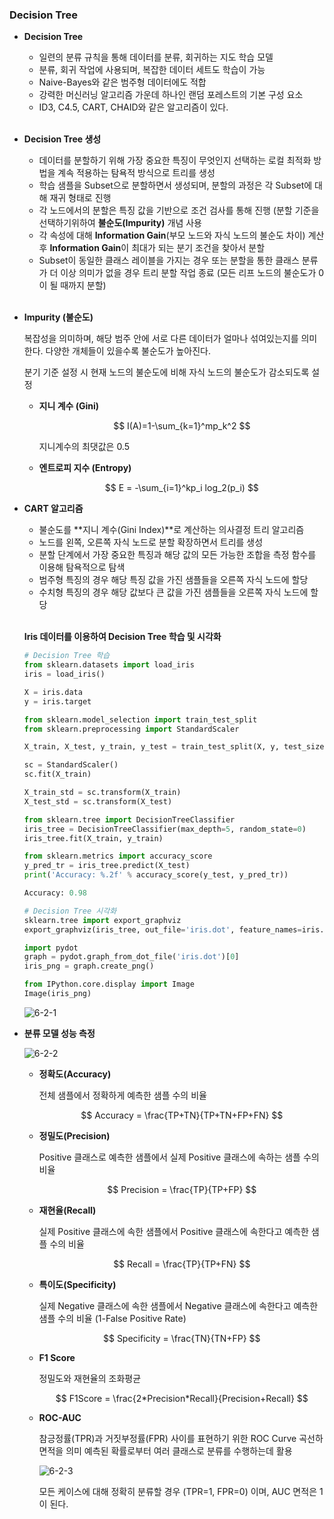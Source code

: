 ### Decision Tree

- **Decision Tree**
    - 일련의 분류 규칙을 통해 데이터를 분류, 회귀하는 지도 학습 모델
    - 분류, 회귀 작업에 사용되며, 복잡한 데이터 세트도 학습이 가능
    - Naive-Bayes와 같은 범주형 데이터에도 적합
    - 강력한 머신러닝 알고리즘 가운데 하나인 랜덤 포레스트의 기본 구성 요소
    - ID3, C4.5, CART, CHAID와 같은 알고리즘이 있다.
<br><br>
- **Decision Tree 생성**
    - 데이터를 분할하기 위해 가장 중요한 특징이 무엇인지 선택하는
    로컬 최적화 방법을 계속 적용하는 탐욕적 방식으로 트리를 생성
    - 학습 샘플을 Subset으로 분할하면서 생성되며, 분할의 과정은 각 Subset에 대해 
    재귀 형태로 진행
    - 각 노드에서의 분할은 특징 값을 기반으로 조건 검사를 통해 진행
    (분할 기준을 선택하기위하여 **불순도(Impurity)** 개념 사용
    - 각 속성에 대해 **Information Gain**(부모 노드와 자식 노드의 불순도 차이) 계산 후 **Information Gain**이 최대가 되는 분기 조건을 찾아서 분할
    - Subset이 동일한 클래스 레이블을 가지는 경우 또는 분할을 통한 클래스 분류가 더 이상
    의미가 없을 경우 트리 분할 작업 종료 (모든 리프 노드의 불순도가 0이 될 때까지 분할)
<br><br>
- **Impurity (불순도)**
    
    복잡성을 의미하며, 해당 범주 안에 서로 다른 데이터가 얼마나 섞여있는지를 의미한다.
    다양한 개체들이 있을수록 불순도가 높아진다.
    
    분기 기준 설정 시 현재 노드의 불순도에 비해 자식 노드의 불순도가 감소되도록 설정
    
    - **지니 계수 (Gini)**
        
        $$
        I(A)=1-\sum_{k=1}^mp_k^2
        $$
        
        지니계수의 최댓값은 0.5
        
    - **엔트로피 지수 (Entropy)**
        
        $$
        E = -\sum_{i=1}^kp_i log_2(p_i)
        $$
        

- **CART 알고리즘**
    - 불순도를 **지니 계수(Gini Index)**로 계산하는 의사결정 트리 알고리즘
    - 노드를 왼쪽, 오른쪽 자식 노드로 분할 확장하면서 트리를 생성
    - 분할 단계에서 가장 중요한 특징과 해당 값의 모든 가능한 조합을 측정 함수를 이용해 
    탐욕적으로 탐색
    - 범주형 특징의 경우 해당 특징 값을 가진 샘플들을 오른쪽 자식 노드에 할당
    - 수치형 특징의 경우 해당 값보다 큰 값을 가진 샘플들을 오른쪽 자식 노드에 할당 <br><br>
    
    **Iris 데이터를 이용하여 Decision Tree 학습 및 시각화**
    
    ```python
    # Decision Tree 학습
    from sklearn.datasets import load_iris
    iris = load_iris()
    
    X = iris.data
    y = iris.target
    
    from sklearn.model_selection import train_test_split
    from sklearn.preprocessing import StandardScaler
    
    X_train, X_test, y_train, y_test = train_test_split(X, y, test_size=0.3, random_state=0)
    
    sc = StandardScaler()
    sc.fit(X_train)
    
    X_train_std = sc.transform(X_train)
    X_test_std = sc.transform(X_test)
    
    from sklearn.tree import DecisionTreeClassifier
    iris_tree = DecisionTreeClassifier(max_depth=5, random_state=0)
    iris_tree.fit(X_train, y_train)
    
    from sklearn.metrics import accuracy_score
    y_pred_tr = iris_tree.predict(X_test)
    print('Accuracy: %.2f' % accuracy_score(y_test, y_pred_tr))
    ```
    
    ```python
    Accuracy: 0.98
    ```
    
    ```python
    # Decision Tree 시각화
    sklearn.tree import export_graphviz
    export_graphviz(iris_tree, out_file='iris.dot', feature_names=iris.feature_names, class_names=iris.target_names, rounded=True, filled=True, impurity=True)
    
    import pydot
    graph = pydot.graph_from_dot_file('iris.dot')[0]
    iris_png = graph.create_png()
    
    from IPython.core.display import Image
    Image(iris_png)
    ```
    
    ![6-2-1](https://github.com/eeeeeddy/Machine_Learning/assets/71869717/9683de9a-2b0b-494c-9fc6-e01bc245ada8)

    
- **분류 모델 성능 측정**
    
    ![6-2-2](https://github.com/eeeeeddy/Machine_Learning/assets/71869717/ab8b67c6-6203-4c97-b710-63703fb58e47)

    
    - **정확도(Accuracy)**
        
        전체 샘플에서 정확하게 예측한 샘플 수의 비율
        
        $$
        Accuracy =  \frac{TP+TN}{TP+TN+FP+FN} 
        $$
        
    - **정밀도(Precision)**
        
        Positive 클래스로 예측한 샘플에서 실제 Positive 클래스에 속하는 샘플 수의 비율
        
        $$
        Precision = \frac{TP}{TP+FP}
        $$
        
    - **재현율(Recall)**
        
        실제 Positive 클래스에 속한 샘플에서 Positive 클래스에 속한다고 예측한 샘플 수의 비율
        
        $$
        Recall = \frac{TP}{TP+FN}
        $$
        
    - **특이도(Specificity)**
        
        실제 Negative 클래스에 속한 샘플에서 Negative 클래스에 속한다고 예측한 샘플 수의 비율 (1-False Positive Rate)
        
        $$
        Specificity = \frac{TN}{TN+FP}
        $$
        
    - **F1 Score**
        
        정밀도와 재현율의 조화평균
        
        $$
        F1Score = \frac{2*Precision*Recall}{Precision+Recall}
        $$
        
    - **ROC-AUC**
        
        참긍정률(TPR)과 거짓부정률(FPR) 사이를 표현하기 위한 ROC Curve 곡선하 면적을 의미
        예측된 확률로부터 여러 클래스로 분류를 수행하는데 활용
        
        ![6-2-3](https://github.com/eeeeeddy/Machine_Learning/assets/71869717/2e32d09e-0e13-4767-82be-11c82cf2ca1c)
        
        모든 케이스에 대해 정확히 분류할 경우 (TPR=1, FPR=0) 이며, AUC 면적은 1이 된다.